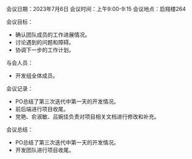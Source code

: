 会议日期：2023年7月6日 会议时间：上午9:00-9:15 会议地点：启翔楼264

会议目标：

+ 确认团队成员的工作进展情况。
+ 讨论遇到的问题和障碍。
+ 协调下一步的工作计划。

与会人员：

+ 开发组全体成员。

会议记录：

+ PO总结了第三次迭代中第一天的开发情况。
+ 前后端进行项目收尾。
+ 党艳、俞淑敏、吕婉佳负责对项目相关文档进行修改和补充。

会议总结：

+ PO总结了第三次迭代中第一天的开发情况。
+ 开发团队进行项目收尾。